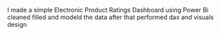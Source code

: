 I made a simple Electronic Product Ratings Dashboard using Power Bi
cleaned filled and modeld the data 
after that performed dax and visuals design
